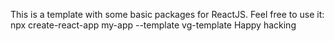 This is a template with some basic packages for ReactJS.
Feel free to use it:
npx create-react-app my-app --template vg-template
Happy hacking